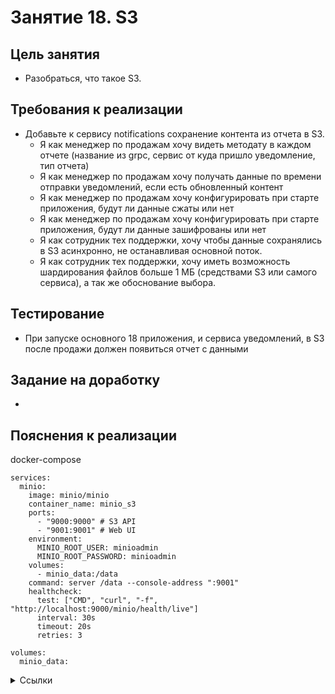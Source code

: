 # Занятие 18. S3

## Цель занятия
- Разобраться, что такое S3.
## Требования к реализации
- Добавьте к сервису notifications сохранение контента из отчета в S3.
  - Я как менеджер по продажам хочу видеть методату в каждом отчете (название из grpc, сервис от куда пришло 
уведомление, тип отчета)
  - Я как менеджер по продажам хочу получать данные по времени отправки уведомлений, если есть обновленный контент
  - Я как менеджер по продажам хочу конфигурировать при старте приложения, будут ли данные сжаты или нет
  - Я как менеджер по продажам хочу конфигурировать при старте приложения, будут ли данные зашифрованы или нет
  - Я как сотрудник тех поддержки, хочу чтобы данные сохранялись в S3 асинхронно, не останавливая основной поток.
  - Я как сотрудник тех поддержки, хочу иметь возможность шардирования файлов больше 1 МБ (средствами S3 или самого 
сервиса), а так же обоснование выбора.
## Тестирование
- При запуске основного 18 приложения, и сервиса уведомлений, в S3 после продажи должен появиться отчет с данными
## Задание на доработку
- 
## Пояснения к реализации
docker-compose
```
services:
  minio:
    image: minio/minio
    container_name: minio_s3
    ports:
      - "9000:9000" # S3 API
      - "9001:9001" # Web UI
    environment:
      MINIO_ROOT_USER: minioadmin
      MINIO_ROOT_PASSWORD: minioadmin
    volumes:
      - minio_data:/data
    command: server /data --console-address ":9001"
    healthcheck:
      test: ["CMD", "curl", "-f", "http://localhost:9000/minio/health/live"]
      interval: 30s
      timeout: 20s
      retries: 3

volumes:
  minio_data:
```
<details> 
<summary>Ссылки</summary>
1. 
</details>